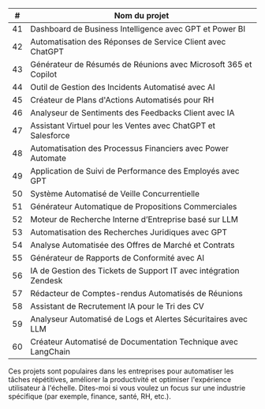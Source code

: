| **#** | **Nom du projet**                                                  |  
|-------|--------------------------------------------------------------------|  
| 41    | Dashboard de Business Intelligence avec GPT et Power BI            |  
| 42    | Automatisation des Réponses de Service Client avec ChatGPT         |  
| 43    | Générateur de Résumés de Réunions avec Microsoft 365 et Copilot    |  
| 44    | Outil de Gestion des Incidents Automatisé avec AI                  |  
| 45    | Créateur de Plans d'Actions Automatisés pour RH                    |  
| 46    | Analyseur de Sentiments des Feedbacks Client avec IA               |  
| 47    | Assistant Virtuel pour les Ventes avec ChatGPT et Salesforce       |  
| 48    | Automatisation des Processus Financiers avec Power Automate        |  
| 49    | Application de Suivi de Performance des Employés avec GPT          |  
| 50    | Système Automatisé de Veille Concurrentielle                       |  
| 51    | Générateur Automatique de Propositions Commerciales                |  
| 52    | Moteur de Recherche Interne d’Entreprise basé sur LLM              |  
| 53    | Automatisation des Recherches Juridiques avec GPT                  |  
| 54    | Analyse Automatisée des Offres de Marché et Contrats               |  
| 55    | Générateur de Rapports de Conformité avec AI                       |  
| 56    | IA de Gestion des Tickets de Support IT avec intégration Zendesk   |  
| 57    | Rédacteur de Comptes-rendus Automatisés de Réunions                |  
| 58    | Assistant de Recrutement IA pour le Tri des CV                     |  
| 59    | Analyseur Automatisé de Logs et Alertes Sécuritaires avec LLM      |  
| 60    | Créateur Automatisé de Documentation Technique avec LangChain      |  

Ces projets sont populaires dans les entreprises pour automatiser les tâches répétitives, améliorer la productivité et optimiser l'expérience utilisateur à l'échelle. Dites-moi si vous voulez un focus sur une industrie spécifique (par exemple, finance, santé, RH, etc.).
